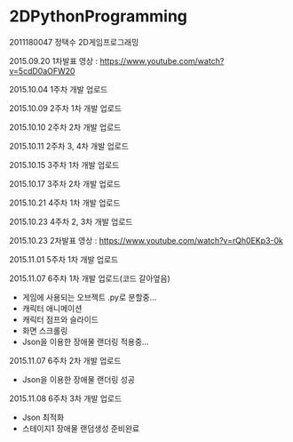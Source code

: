 # 2DPythonProgramming

2011180047 정택수 2D게임프로그래밍

2015.09.20 1차발표 영상 : https://www.youtube.com/watch?v=5cdD0aOFW20

2015.10.04 1주차 개발 업로드

2015.10.09 2주차 1차 개발 업로드

2015.10.10 2주차 2차 개발 업로드

2015.10.11 2주차 3, 4차 개발 업로드

2015.10.15 3주차 1차 개발 업로드

2015.10.17 3주차 2차 개발 업로드

2015.10.21 4주차 1차 개발 업로드

2015.10.23 4주차 2, 3차 개발 업로드

2015.10.23 2차발표 영상 : https://www.youtube.com/watch?v=rQh0EKp3-0k

2015.11.01 5주차 1차 개발 업로드

2015.11.07 6주차 1차 개발 업로드(코드 갈아엎음)
- 게임에 사용되는 오브젝트 .py로 분할중...
- 캐릭터 애니메이션
- 캐릭터 점프와 슬라이드
- 화면 스크롤링
- Json을 이용한 장애물 랜더링 적용중...

2015.11.07 6주차 2차 개발 업로드
- Json을 이용한 장애물 랜더링 성공

2015.11.08 6주차 3차 개발 업로드
- Json 최적화
- 스테이지1 장애물 랜덤생성 준비완료
